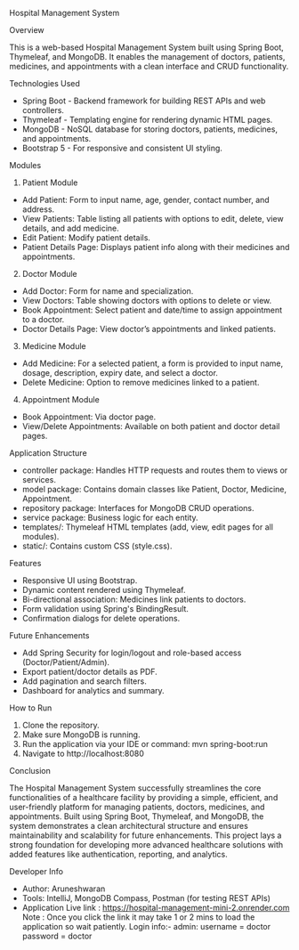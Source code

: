  Hospital Management System


Overview

  This is a web-based Hospital Management System built using Spring Boot, Thymeleaf, and MongoDB.
It enables the management of doctors, patients, medicines, and appointments with a clean interface and CRUD functionality.


Technologies Used

  - Spring Boot - Backend framework for building REST APIs and web controllers.
  - Thymeleaf - Templating engine for rendering dynamic HTML pages.
  - MongoDB - NoSQL database for storing doctors, patients, medicines, and appointments.
  - Bootstrap 5 - For responsive and consistent UI styling.

Modules

1. Patient Module
  - Add Patient: Form to input name, age, gender, contact number, and address.
  - View Patients: Table listing all patients with options to edit, delete, view details, and add medicine.
  - Edit Patient: Modify patient details.
  - Patient Details Page: Displays patient info along with their medicines and appointments.

2. Doctor Module
  - Add Doctor: Form for name and specialization.
  - View Doctors: Table showing doctors with options to delete or view.
  - Book Appointment: Select patient and date/time to assign appointment to a doctor.
  - Doctor Details Page: View doctor’s appointments and linked patients.

3. Medicine Module
  - Add Medicine: For a selected patient, a form is provided to input name, dosage, description, expiry date, and select a doctor.
  - Delete Medicine: Option to remove medicines linked to a patient.

4. Appointment Module
  - Book Appointment: Via doctor page.
  - View/Delete Appointments: Available on both patient and doctor detail pages.



Application Structure

  - controller package: Handles HTTP requests and routes them to views or services.
  - model package: Contains domain classes like Patient, Doctor, Medicine, Appointment. 
  - repository package: Interfaces for MongoDB CRUD operations.
  - service package: Business logic for each entity.
  - templates/: Thymeleaf HTML templates (add, view, edit pages for all modules).
  - static/: Contains custom CSS (style.css).
  


Features

  - Responsive UI using Bootstrap.
  - Dynamic content rendered using Thymeleaf.
  - Bi-directional association: Medicines link patients to doctors.
  - Form validation using Spring's BindingResult.
  - Confirmation dialogs for delete operations.

Future Enhancements

  - Add Spring Security for login/logout and role-based access (Doctor/Patient/Admin).
  - Export patient/doctor details as PDF.
  - Add pagination and search filters.
  - Dashboard for analytics and summary.

How to Run

  1. Clone the repository.
  2. Make sure MongoDB is running.
  3. Run the application via your IDE or command: mvn spring-boot:run
  4. Navigate to http://localhost:8080

Conclusion

  The Hospital Management System successfully streamlines the core functionalities of a healthcare facility by providing a simple, efficient,
and user-friendly platform for managing patients, doctors, medicines, and appointments. Built using Spring Boot, Thymeleaf, and MongoDB,
the system demonstrates a clean architectural structure and ensures maintainability and scalability for future enhancements. This project
lays a strong foundation for developing more advanced healthcare solutions with added features like authentication, reporting, and analytics.



Developer Info
  - Author: Aruneshwaran
  - Tools: IntelliJ, MongoDB Compass, Postman (for testing REST APIs)
  - Application Live link : https://hospital-management-mini-2.onrender.com
Note :
   Once you click the link it may take 1 or 2 mins to load the application so wait patiently.
  	Login info:-
  	admin:
  		username = doctor
  		password = doctor
